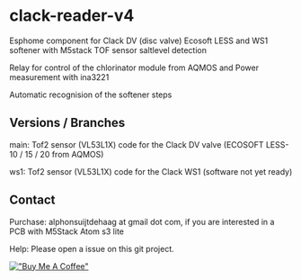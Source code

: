 # clack-reader-v4
 Esphome component for Clack DV (disc valve) Ecosoft LESS and WS1 softener with M5stack TOF sensor saltlevel detection
 
 Relay for control of the chlorinator module from AQMOS
 and Power measurement with ina3221

 Automatic recognision of the softener steps

## Versions / Branches
main: Tof2 sensor (VL53L1X) code for the Clack DV valve (ECOSOFT LESS-10 / 15 / 20 from AQMOS)

ws1: Tof2 sensor (VL53L1X) code for the Clack WS1  (software not yet ready)

## Contact
Purchase: alphonsuijtdehaag at gmail dot com, if you are interested in a PCB with M5Stack Atom s3 lite

Help: Please open a issue on this git project.

[!["Buy Me A Coffee"](https://www.buymeacoffee.com/assets/img/custom_images/orange_img.png)](https://www.buymeacoffee.com/ebbenberg)

